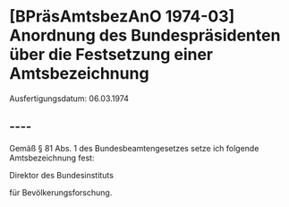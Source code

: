 # [BPräsAmtsbezAnO 1974-03] Anordnung des Bundespräsidenten über die Festsetzung einer Amtsbezeichnung

Ausfertigungsdatum: 06.03.1974

 

## ----

Gemäß § 81 Abs. 1 des Bundesbeamtengesetzes setze ich folgende Amtsbezeichnung fest:

  
Direktor des Bundesinstituts

für Bevölkerungsforschung.
